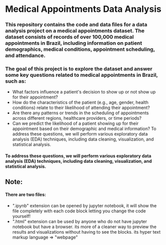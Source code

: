 # Medical Appointments Data Analysis



### This repository contains the code and data files for a data analysis project on a medical appointments dataset. The dataset consists of records of over 100,000 medical appointments in Brazil, including information on patient demographics, medical conditions, appointment scheduling, and attendance.

### The goal of this project is to explore the dataset and answer some key questions related to medical appointments in Brazil, such as:

- What factors influence a patient's decision to show up or not show up for their appointment?
- How do the characteristics of the patient (e.g., age, gender, health conditions) relate to their likelihood of attending their appointment?
- Are there any patterns or trends in the scheduling of appointments across different regions, healthcare providers, or time periods?
- Can we predict the likelihood of a patient showing up for their appointment based on their demographic and medical information?
To address these questions, we will perform various exploratory data analysis (EDA) techniques, including data cleaning, visualization, and statistical analysis.

#### <b>To address these questions, we will perform various exploratory data analysis (EDA) techniques, including data cleaning, visualization, and statistical analysis.</b>


## Note:

#### There are two files:
- ".ipynb" extension can be opened by jupyter notebook, it will show the file completely with each code block letting you change the code yourself!
- ".html" extension can be used by anyone who do not have jupyter notebook but have a browser. its more of a cleaner way to preview the results and visualizations without having to see the blocks. its hyper text markup language => "webpage"
